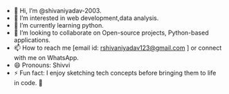 - 👋 Hi, I’m @shivaniyadav-2003.
- 👀 I’m interested in web development,data analysis.
- 🌱 I’m currently learning python.
- 💞️ I’m looking to collaborate on Open-source projects, Python-based applications.
- 📫 How to reach me [email id: rshivaniyadav123@gmail.com ] or connect with me on WhatsApp.
- 😄 Pronouns: Shivvi
- ⚡ Fun fact: I enjoy sketching tech concepts before bringing them to life in code. 🎨

<!---
shivaniyadav-2003/shivaniyadav-2003 is a ✨ special ✨ repository because its `README.md` (this file) appears on your GitHub profile.
You can click the Preview link to take a look at your changes.
--->
